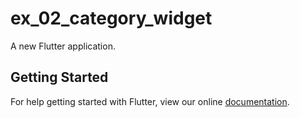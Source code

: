 # ex_02_category_widget

A new Flutter application.

## Getting Started

For help getting started with Flutter, view our online
[documentation](https://flutter.io/).
